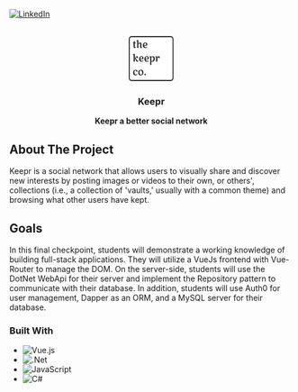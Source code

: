 <a name="readme-top"></a>

<!-- PROJECT SHIELDS -->
<!--
*** I'm using markdown "reference style" links for readability.
*** Reference links are enclosed in brackets [ ] instead of parentheses ( ).
*** See the bottom of this document for the declaration of the reference variables
*** for contributors-url, forks-url, etc. This is an optional, concise syntax you may use.
*** https://www.markdownguide.org/basic-syntax/#reference-style-links
-->
[![LinkedIn][linkedin-shield]][linkedin-url]



<!-- PROJECT LOGO -->
<br />
<div align="center">
   <a href="https://github.com/Hayden-Liles">
   <!-- THE IMAGE FOR THE PROJECT IF NOT ONE COMMENT ME OUT -->
     <img src="TheFinal.client/src/assets/img/Keepr logo.svg" alt="Logo" width="80" height="80">
   </a>
   
   
  <!-- THE TITLE OF THE PROJECT -->
  <h3 align="center">Keepr</h3>

  <!-- A BRIEF DESCRIPTION OF THE PROJECT -->
  <p align="center">
    <b>Keepr a better social network</b>
  </p>
</div>

<!-- ABOUT THE PROJECT -->
## About The Project

Keepr is a social network that allows users to visually share and discover new interests by posting images or videos to their own, or others', collections (i.e., a collection of 'vaults,' usually with a common theme) and browsing what other users have kept.

<!-- Goal of the Project -->
## Goals

In this final checkpoint, students will demonstrate a working knowledge of building full-stack applications. They will utilize a VueJs frontend with Vue-Router to manage the DOM. On the server-side, students will use the DotNet WebApi for their server and implement the Repository pattern to communicate with their database. In addition, students will use Auth0 for user management, Dapper as an ORM, and a MySQL server for their database.

### Built With

* ![Vue.js](https://img.shields.io/badge/vuejs-%2335495e.svg?style=for-the-badge&logo=vuedotjs&logoColor=%234FC08D)
* ![.Net](https://img.shields.io/badge/.NET-5C2D91?style=for-the-badge&logo=.net&logoColor=white)
* ![JavaScript](https://img.shields.io/badge/javascript-%23323330.svg?style=for-the-badge&logo=javascript&logoColor=%23F7DF1E)
* ![C#](https://img.shields.io/badge/c%23-%23239120.svg?style=for-the-badge&logo=c-sharp&logoColor=white)


<!-- MARKDOWN LINKS & IMAGES -->
<!-- https://www.markdownguide.org/basic-syntax/#reference-style-links -->
[linkedin-shield]: https://img.shields.io/badge/-LinkedIn-black.svg?style=for-the-badge&logo=linkedin&colorB=555
[linkedin-url]: https://www.linkedin.com/in/hayden-liles
